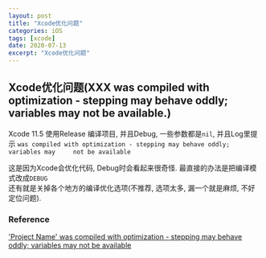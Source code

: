 ```yaml
---
layout: post
title: "Xcode优化问题"
categories: iOS
tags: [xcode]
date: 2020-07-13
excerpt: "Xcode优化问题"
---
```


## Xcode优化问题(XXX was compiled with optimization - stepping may behave oddly; variables may not be available.)

Xcode 11.5 使用Release 编译项目, 并且Debug, 一些参数都是`nil`, 并且Log里提示
`was compiled with optimization - stepping may behave oddly; variables may    
not be available`  

这是因为Xcode会优化代码, Debug时会看起来很奇怪. 最直接的办法是把编译模式改成`DEBUG`  
还有就是关掉各个地方的编译优化选项(不推荐, 选项太多, 漏一个就是麻烦, 不好定位问题).



### Reference
['Project Name' was compiled with optimization - stepping may behave oddly; variables may not be available](https://stackoverflow.com/questions/32772573/project-name-was-compiled-with-optimization-stepping-may-behave-oddly-varia)
